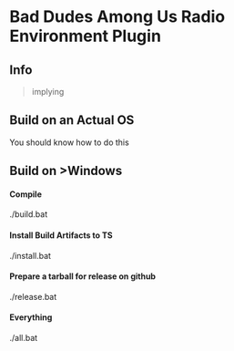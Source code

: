 # Bad Dudes Among Us Radio Environment Plugin

## Info 
> implying

## Build on an Actual OS
You should know how to do this

## Build on >Windows 
#### Compile
./build.bat

#### Install Build Artifacts to TS
./install.bat

#### Prepare a tarball for release on github
./release.bat

#### Everything
./all.bat 